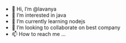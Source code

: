 - 👋 Hi, I’m @lavanya
- 👀 I’m interested in java
- 🌱 I’m currently learning nodejs
- 💞️ I’m looking to collaborate on best company
- 📫 How to reach me ...

<!---
glrgdr/glrgdr is a ✨ special ✨ repository because its `README.md` (this file) appears on your GitHub profile.
You can click the Preview link to take a look at your changes.
--->
